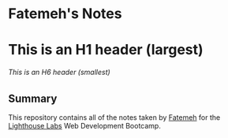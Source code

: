 # Fatemeh's Notes
# This is an H1 header (largest)
###### This is an H6 header (smallest)

## Summary 

This repository contains all of the notes taken by [Fatemeh](https://github.com/fateme3611/lighthouse-web-notes) for the [Lighthouse Labs](https://www.lighthouselabs.ca/en/web-development-bootcamp?gclid=EAIaIQobChMI4_vKnqDw8QIVo2xvBB2uJgbLEAAYASAAEgI48vD_BwE) Web Development Bootcamp.


